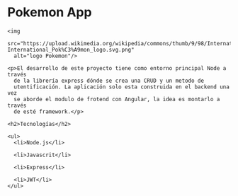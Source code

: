 
 <h1>Pokemon App</h1>

    <img
      src="https://upload.wikimedia.org/wikipedia/commons/thumb/9/98/International_Pok%C3%A9mon_logo.svg/1200px-International_Pok%C3%A9mon_logo.svg.png"
      alt="logo Pokemon"/>

    <p>El desarrollo de este proyecto tiene como entorno principal Node a través
      de la librería express dónde se crea una CRUD y un metodo de
      utentificación. La aplicación solo esta construida en el backend una vez
      se aborde el modulo de frotend con Angular, la idea es montarlo a través
      de esté framework.</p>

    <h2>Tecnologías</h2>

    <ul>
      <li>Node.js</li>

      <li>Javascrit</li>

      <li>Express</li>

      <li>JWT</li>
    </ul>

